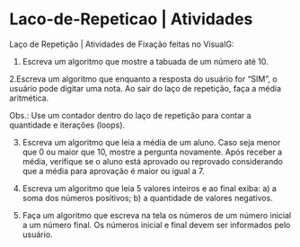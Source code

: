 # Laco-de-Repeticao | Atividades

Laço de Repetição | Atividades de Fixação feitas no VisualG:

1. Escreva um algoritmo que mostre a tabuada de um número até 10.

2.Escreva um algoritmo que enquanto a resposta do usuário for “SIM”, o  usuário pode digitar uma nota. Ao sair do laço de repetição, faça a média aritmética.

Obs.: Use um contador dentro do laço de repetição para contar a quantidade e
iterações (loops).

3. Escreva um algoritmo que leia a média de um aluno. Caso seja menor que 0 ou maior que 10, mostre a pergunta novamente.
Após receber a média, verifique se o aluno está aprovado ou reprovado considerando que a média para aprovação é maior ou igual a 7.

4. Escreva um algoritmo que leia 5 valores inteiros e ao final exiba:
a) a soma dos números positivos;
b) a quantidade de valores negativos.

5. Faça um algoritmo que escreva na tela os números de um número inicial a um número final. Os números inicial e final devem ser informados pelo usuário.
